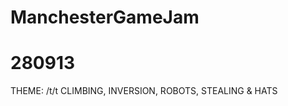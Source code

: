 ManchesterGameJam
=================

280913
=================

THEME: /t/t		CLIMBING, INVERSION, ROBOTS, STEALING & HATS